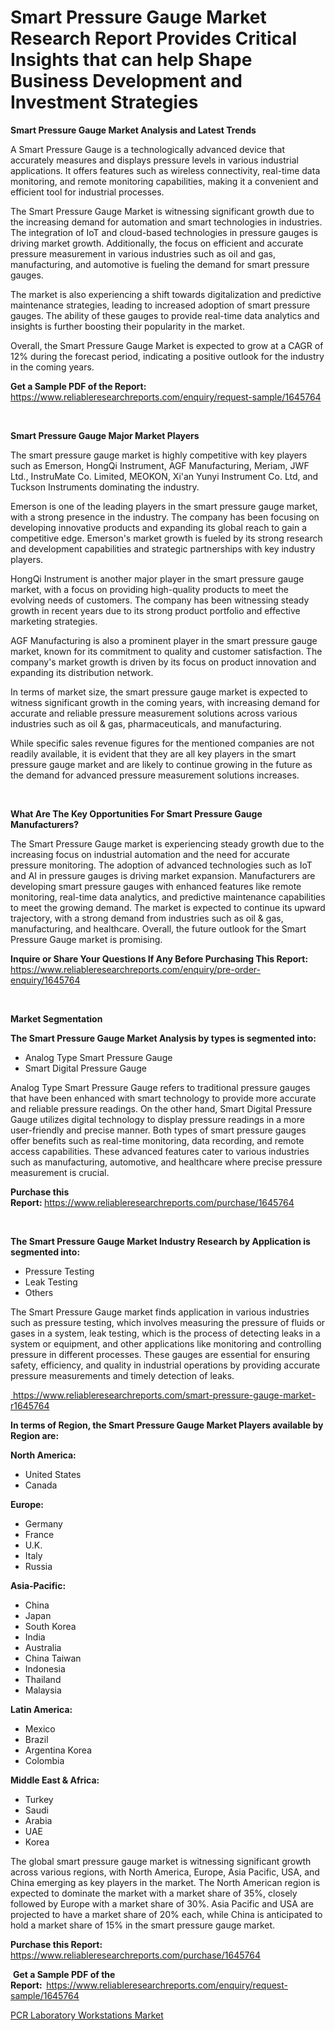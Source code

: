 <p><h1>Smart Pressure Gauge Market Research Report Provides Critical Insights that can help Shape Business Development and Investment Strategies</h1></p><p><strong>Smart Pressure Gauge Market Analysis and Latest Trends</strong></p>
<p><p>A Smart Pressure Gauge is a technologically advanced device that accurately measures and displays pressure levels in various industrial applications. It offers features such as wireless connectivity, real-time data monitoring, and remote monitoring capabilities, making it a convenient and efficient tool for industrial processes.</p><p>The Smart Pressure Gauge Market is witnessing significant growth due to the increasing demand for automation and smart technologies in industries. The integration of IoT and cloud-based technologies in pressure gauges is driving market growth. Additionally, the focus on efficient and accurate pressure measurement in various industries such as oil and gas, manufacturing, and automotive is fueling the demand for smart pressure gauges.</p><p>The market is also experiencing a shift towards digitalization and predictive maintenance strategies, leading to increased adoption of smart pressure gauges. The ability of these gauges to provide real-time data analytics and insights is further boosting their popularity in the market.</p><p>Overall, the Smart Pressure Gauge Market is expected to grow at a CAGR of 12% during the forecast period, indicating a positive outlook for the industry in the coming years.</p></p>
<p><strong>Get a Sample PDF of the Report:&nbsp;</strong> <a href="https://www.reliableresearchreports.com/enquiry/request-sample/1645764">https://www.reliableresearchreports.com/enquiry/request-sample/1645764</a></p>
<p>&nbsp;</p>
<p><strong>Smart Pressure Gauge Major Market Players</strong></p>
<p><p>The smart pressure gauge market is highly competitive with key players such as Emerson, HongQi Instrument, AGF Manufacturing, Meriam, JWF Ltd., InstruMate Co. Limited, MEOKON, Xi'an Yunyi Instrument Co. Ltd, and Tuckson Instruments dominating the industry.</p><p>Emerson is one of the leading players in the smart pressure gauge market, with a strong presence in the industry. The company has been focusing on developing innovative products and expanding its global reach to gain a competitive edge. Emerson's market growth is fueled by its strong research and development capabilities and strategic partnerships with key industry players.</p><p>HongQi Instrument is another major player in the smart pressure gauge market, with a focus on providing high-quality products to meet the evolving needs of customers. The company has been witnessing steady growth in recent years due to its strong product portfolio and effective marketing strategies.</p><p>AGF Manufacturing is also a prominent player in the smart pressure gauge market, known for its commitment to quality and customer satisfaction. The company's market growth is driven by its focus on product innovation and expanding its distribution network.</p><p>In terms of market size, the smart pressure gauge market is expected to witness significant growth in the coming years, with increasing demand for accurate and reliable pressure measurement solutions across various industries such as oil & gas, pharmaceuticals, and manufacturing.</p><p>While specific sales revenue figures for the mentioned companies are not readily available, it is evident that they are all key players in the smart pressure gauge market and are likely to continue growing in the future as the demand for advanced pressure measurement solutions increases.</p></p>
<p>&nbsp;</p>
<p><strong>What Are The Key Opportunities For Smart Pressure Gauge Manufacturers?</strong></p>
<p><p>The Smart Pressure Gauge market is experiencing steady growth due to the increasing focus on industrial automation and the need for accurate pressure monitoring. The adoption of advanced technologies such as IoT and AI in pressure gauges is driving market expansion. Manufacturers are developing smart pressure gauges with enhanced features like remote monitoring, real-time data analytics, and predictive maintenance capabilities to meet the growing demand. The market is expected to continue its upward trajectory, with a strong demand from industries such as oil & gas, manufacturing, and healthcare. Overall, the future outlook for the Smart Pressure Gauge market is promising.</p></p>
<p><strong>Inquire or Share Your Questions If Any Before Purchasing This Report:</strong> <a href="https://www.reliableresearchreports.com/enquiry/pre-order-enquiry/1645764">https://www.reliableresearchreports.com/enquiry/pre-order-enquiry/1645764</a></p>
<p>&nbsp;</p>
<p><strong>Market Segmentation</strong></p>
<p><strong>The Smart Pressure Gauge Market Analysis by types is segmented into:</strong></p>
<p><ul><li>Analog Type Smart Pressure Gauge</li><li>Smart Digital Pressure Gauge</li></ul></p>
<p><p>Analog Type Smart Pressure Gauge refers to traditional pressure gauges that have been enhanced with smart technology to provide more accurate and reliable pressure readings. On the other hand, Smart Digital Pressure Gauge utilizes digital technology to display pressure readings in a more user-friendly and precise manner. Both types of smart pressure gauges offer benefits such as real-time monitoring, data recording, and remote access capabilities. These advanced features cater to various industries such as manufacturing, automotive, and healthcare where precise pressure measurement is crucial.</p></p>
<p><strong>Purchase this Report:&nbsp;</strong><a href="https://www.reliableresearchreports.com/purchase/1645764">https://www.reliableresearchreports.com/purchase/1645764</a></p>
<p>&nbsp;</p>
<p><strong>The Smart Pressure Gauge Market Industry Research by Application is segmented into:</strong></p>
<p><ul><li>Pressure Testing</li><li>Leak Testing</li><li>Others</li></ul></p>
<p><p>The Smart Pressure Gauge market finds application in various industries such as pressure testing, which involves measuring the pressure of fluids or gases in a system, leak testing, which is the process of detecting leaks in a system or equipment, and other applications like monitoring and controlling pressure in different processes. These gauges are essential for ensuring safety, efficiency, and quality in industrial operations by providing accurate pressure measurements and timely detection of leaks.</p></p>
<p><a href="https://www.reliableresearchreports.com/smart-pressure-gauge-market-r1645764">&nbsp;https://www.reliableresearchreports.com/smart-pressure-gauge-market-r1645764</a></p>
<p><strong>In terms of Region, the Smart Pressure Gauge Market Players available by Region are:</strong></p>
<p>
    <p> <strong> North America: </strong>
        <ul>
            <li>United States</li>
            <li>Canada</li>
        </ul>
        </p> 
    <p> <strong> Europe: </strong>
        <ul>
            <li>Germany</li>
            <li>France</li>
            <li>U.K.</li>
            <li>Italy</li>
            <li>Russia</li>
        </ul>
        </p> 
    <p> <strong> Asia-Pacific: </strong>
        <ul>
            <li>China</li>
            <li>Japan</li>
            <li>South Korea</li>
            <li>India</li>
            <li>Australia</li>
            <li>China Taiwan</li>
            <li>Indonesia</li>
            <li>Thailand</li>
            <li>Malaysia</li>
        </ul>
        </p> 
    <p> <strong> Latin America: </strong>
        <ul>
            <li>Mexico</li>
            <li>Brazil</li>
            <li>Argentina Korea</li>
            <li>Colombia</li>
        </ul>
        </p> 
    <p> <strong> Middle East & Africa: </strong>
        <ul>
            <li>Turkey</li>
            <li>Saudi</li>
            <li>Arabia</li>
            <li>UAE</li>
            <li>Korea</li>
        </ul>
    </p>
    </p>
<p><p>The global smart pressure gauge market is witnessing significant growth across various regions, with North America, Europe, Asia Pacific, USA, and China emerging as key players in the market. The North American region is expected to dominate the market with a market share of 35%, closely followed by Europe with a market share of 30%. Asia Pacific and USA are projected to have a market share of 20% each, while China is anticipated to hold a market share of 15% in the smart pressure gauge market.</p></p>
<p><strong>Purchase this Report: </strong><a href="https://www.reliableresearchreports.com/purchase/1645764">https://www.reliableresearchreports.com/purchase/1645764</a></p>
<p>&nbsp;<strong>Get a Sample PDF of the Report:&nbsp;&nbsp;</strong><a href="https://www.reliableresearchreports.com/enquiry/request-sample/1645764">https://www.reliableresearchreports.com/enquiry/request-sample/1645764</a></p>
<p><strong></strong></p>
<p><p><a href="https://frill-swim-3cd.notion.site/PCR-Laboratory-Workstations-Market-The-Key-To-Successful-Business-Strategy-Forecast-Till-2031-8734c4b5043946268c713deaa8fcd122">PCR Laboratory Workstations Market</a></p></p>